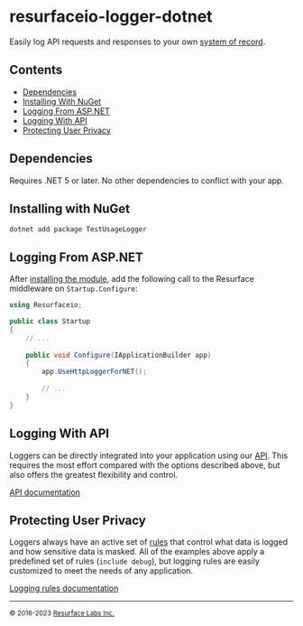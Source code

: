 # resurfaceio-logger-dotnet
Easily log API requests and responses to your own <a href="https://resurface.io">system of record</a>.

## Contents

<ul>
<li><a href="#dependencies">Dependencies</a></li>
<li><a href="#installing_with_nuget">Installing With NuGet</a></li>
<li><a href="#logging_from_asp_dotnet">Logging From ASP.NET</a></li>
<li><a href="#logging_with_api">Logging With API</a></li>
<li><a href="#privacy">Protecting User Privacy</a></li>
</ul>

<a name="dependencies"/>

## Dependencies

Requires .NET 5 or later. No other dependencies to conflict with your app.

<a name="installing_with_nuget"/>

## Installing with NuGet

`dotnet add package TestUsageLogger`

<a name="logging_from_asp_dotnet"/>

## Logging From ASP.NET

After <a href="#installing_with_nuget">installing the module</a>, add the following call to the Resurface middleware on `Startup.Configure`:

```csharp
using Resurfaceio;

public class Startup
{
    // ...
    
    public void Configure(IApplicationBuilder app)
    {
        app.UseHttpLoggerForNET();
        
        // ...
    }
}
```

## Logging With API

Loggers can be directly integrated into your application using our [API](API.md). This requires the most effort compared with
the options described above, but also offers the greatest flexibility and control.

[API documentation](API.md)

<a name="privacy"/>

## Protecting User Privacy

Loggers always have an active set of <a href="https://resurface.io/rules.html">rules</a> that control what data is logged
and how sensitive data is masked. All of the examples above apply a predefined set of rules (`include debug`),
but logging rules are easily customized to meet the needs of any application.

<a href="https://resurface.io/rules.html">Logging rules documentation</a>

---
<small>&copy; 2016-2023 <a href="https://resurface.io">Resurface Labs Inc.</a></small>
